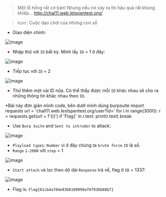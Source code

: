 > Một lỗ hổng rất cơ bản! Nhưng nếu nó xảy ra thì hậu quả rất khủng khiếp...
> http://chal11.web.letspentest.org/


> `hint`: Cuộc dạo chơi của những con số


* Giao diện chính:

![image](https://user-images.githubusercontent.com/68783065/140600112-f78d70a0-e1e0-420e-ba7d-e24340e36255.png)



* Nhập thử với `ID` bất kỳ. Mình lấy `ID` = 1 ở đây:

![image](https://user-images.githubusercontent.com/68783065/140600135-e25e282a-e04d-4c08-93b1-9fdb558e2391.png)


* Tiếp tục với `ID` = 2

![image](https://user-images.githubusercontent.com/68783065/140600154-c6fa1489-b0d9-40cc-94bb-552e12a23248.png)


* Thử thêm một vài ID nữa. Có thể thấy được mỗi `ID` khác nhau sẽ cho ra những thông tin khác nhau theo `ID`.

*Bài này đơn giản mình code, bên dưới mình dùng burpsuite
import requests
url = 'chall11.web.lestspentest.org/user?id='
for i in range(3000):
  r = requests.get(url + f'{i}')
  if 'Flag{' in r.text:
    print(r.text)
    break

* Use `Burp Suite` and `Sent to intruder` to attack:


![image](https://user-images.githubusercontent.com/68783065/140600235-a4a1adbf-f7e7-49cb-b9fb-68788926ad28.png)

  * `Playload types`: `Number` vì ở đây chúng ta `brute force` `ID` là số.
  * `Range` `1-2000` với `step` = 1

![image](https://user-images.githubusercontent.com/68783065/140600300-ab3340ca-45ed-44c5-a729-b9ad3b15c3dc.png)

  * `Start attack` và lọc theo dộ dài  `Response` trả về, flag ở `ID` = 1337:



![image](https://user-images.githubusercontent.com/68783065/140600454-151d74af-d5bf-4bce-9f9d-9b4c631b9f22.png)

* Flag is: `Flag{61cb4a784e83b6109999af6f036b88bf}`


